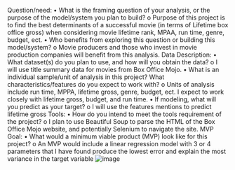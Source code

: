 Question/need:
•	What is the framing question of your analysis, or the purpose of the model/system you plan to build?
o	Purpose of this project is to find the best determinants of a successful movie (in terms of Lifetime box office gross) when considering movie lifetime rank, MPAA, run time, genre, budget, ect.
•	Who benefits from exploring this question or building this model/system?
o	Movie producers and those who invest in movie production companies will benefit from this analysis. 
Data Description:
•	What dataset(s) do you plan to use, and how will you obtain the data?
o	I will use title summary data for movies from Box Office Mojo. 
•	What is an individual sample/unit of analysis in this project? What characteristics/features do you expect to work with?
o	Units of analysis include run time, MPPA, lifetime gross, genre, budget, ect. I expect to work closely with lifetime gross, budget, and run time. 
•	If modeling, what will you predict as your target?
o	I will use the features mentions to predict lifetime gross
Tools:
•	How do you intend to meet the tools requirement of the project?
o	I plan to use Beautiful Soup to parse the HTML of the Box Office Mojo website, and potentially Selenium to navigate the site.
MVP Goal:
•	What would a minimum viable product (MVP) look like for this project?
o	An MVP would include a linear regression model with 3 or 4 parameters that I have found produce the lowest error and explain the most variance in the target variable 
![image](https://user-images.githubusercontent.com/86431477/134420021-3081669a-e446-4eaf-8ead-c5496a8a82be.png)
